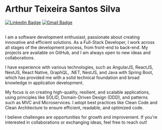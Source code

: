 # Arthur Teixeira Santos Silva

[![Linkedin Badge](https://img.shields.io/badge/-LinkedIn-blue?style=flat-square&logo=Linkedin&logoColor=white&link=https://www.linkedin.com/in/arthur-teixeira-santos-silva-167189177/)](https://www.linkedin.com/in/arthur-teixeira-santos-silva-167189177/)
[![Gmail Badge](https://img.shields.io/badge/-arthurteixeira.guts@gmail.com-00875f?style=flat-square&logo=Gmail&logoColor=white&link=mailto:arthurteixeira.guts@gmail.com)](mailto:arthurteixeira.guts@gmail.com)<br><br>

I am a software development enthusiast, passionate about creating innovative and efficient solutions. As a Full-Stack Developer, I work across all stages of the development process, from front-end to back-end. My projects are available on GitHub, and I am always open to new ideas and collaborations.

I have experience with various technologies, such as AngularJS, ReactJS, NextJS, React Native, GraphQL, .NET, NestJS, and Java with Spring Boot, which has provided me with a solid technical foundation and broad knowledge in application development.

My focus is on creating high-quality, resilient, and scalable applications, using principles like SOLID, Domain-Driven Design (DDD), and patterns such as MVC and Microservices. I adopt best practices like Clean Code and Clean Architecture to ensure efficient, readable, and optimized code.

I believe challenges are opportunities for growth and improvement. If you're interested in collaborations or exchanging ideas, feel free to reach out!
